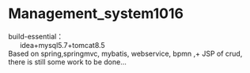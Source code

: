 # Management_system1016
build-essential：<br> 
&nbsp;&nbsp;&nbsp;&nbsp;&nbsp;
idea+mysql5.7+tomcat8.5<br>
Based on spring,springmvc, mybatis, webservice, bpmn ,+ JSP of crud, there is still some work to be done...
